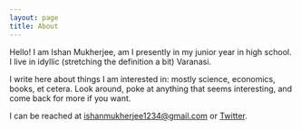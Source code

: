 ```yaml
---
layout: page
title: About
---
```


Hello! I am Ishan Mukherjee, am I presently in my junior year in high school. I live in idyllic (stretching the definition a bit) Varanasi. 

I write here about things I am interested in: mostly science, economics, books, et cetera. Look around, poke at anything that seems interesting, and come back for more if you want. 

I can be reached at <ishanmukherjee1234@gmail.com> or [Twitter](https://twitter.com/ishanjmukherjee).
